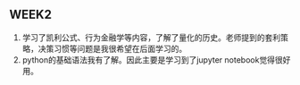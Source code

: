 ## WEEK2
1. 学习了凯利公式、行为金融学等内容，了解了量化的历史。老师提到的套利策略，决策习惯等问题是我很希望在后面学习的。
2. python的基础语法我有了解。因此主要是学习到了jupyter notebook觉得很好用。

